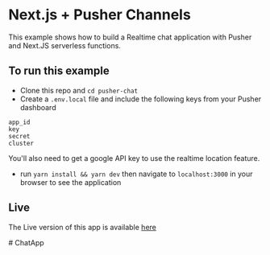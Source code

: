 # Next.js + Pusher Channels

This example shows how to build a Realtime chat application with Pusher and Next.JS serverless functions. 

## To run this example

- Clone this repo and `cd pusher-chat`
- Create a `.env.local` file and include the following keys from your Pusher dashboard
```
app_id
key
secret
cluster
```
You'll also need to get a google API key to use the realtime location feature. 

- run `yarn install && yarn dev` then navigate to `localhost:3000` in your browser to see the application


## Live
The Live version of this app is available [here](https://pusher-chat-app.vercel.app/)

#   C h a t A p p  
 